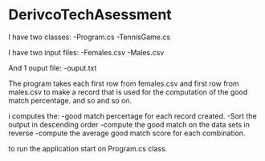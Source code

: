 # DerivcoTechAsessment
I  have two classes: 
  -Program.cs
  -TennisGame.cs

I have two input files:
  -Females.csv
  -Males.csv
  
And 1 ouput file:
  -ouput.txt


The program takes each first row from females.csv and first row from males.csv to make a record that is used for the computation of the good match percentage. and so and so on. 

i computes the:
  -good match percertage for each record created. 
  -Sort the output in descending order
  -compute the good match on the data sets in reverse
  -compute the average good match score for each combination. 
  
 to run the application start on Program.cs class. 
